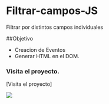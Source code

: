 # Filtrar-campos-JS
Filtrar por distintos campos individuales

##Objetivo
+ Creacion de Eventos
+ Generar HTML en el DOM.

### Visita el proyecto.

[Visita el proyecto]

![](img/Buacador-coches.jpg)

